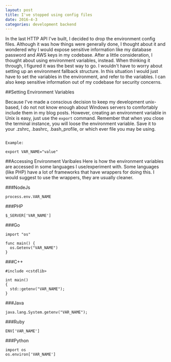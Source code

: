 ```yaml
---
layout: post
title: I've stopped using config files
date: 2016-4-3
categories: development backend
---
```


In the last HTTP API I've built, I decided to drop the environment config files.
Although it was how things were generally done, I thought about it and wondered why I would expose sensitive information
like my database password and AWS keys in my codebase.
After a little consideration, I thought about using environment variables, instead.
When thinking it through, I figured it was the best way to go.
I wouldn't have to worry about setting up an environment fallback structure.
In this situation I would just have to set the variables in the environment, and refer to the variables.
I can also keep sensitive information out of my codebase for security concerns.

##Setting Environment Variables

Because I've made a conscious decision to keep my development unix-based, I do not not know enough about Windows servers
to comfortably include them in my blog posts.
However, creating an environment variable in Unix is easy, just use the `export` command.
Remember that when you close the terminal instance, you will loose the environment variable.
Save it to your .zshrc, .bashrc, .bash_profile, or which ever file you may be using.

```

Example:

export VAR_NAME="value"

```

##Accessing Environment Varibales
Here is how the environment variables are accessed in some languages I use/experiment with.
Some languages (like PHP) have a lot of frameworks that have wrappers for doing this.
I would suggest to use the wrappers, they are usually cleaner.

###NodeJs

```
process.env.VAR_NAME
```

###PHP

```
$_SERVER['VAR_NAME']
```

###Go

```
import "os"

func main() {
  os.Getenv("VAR_NAME")
}
```

###C++

```
#include <cstdlib>

int main()
{
  std::getenv("VAR_NAME");
}

```

###Java

```
java.lang.System.getenv("VAR_NAME");
```

###Ruby

```
ENV['VAR_NAME']
```

###Python

```
import os
os.environ['VAR_NAME']
```

